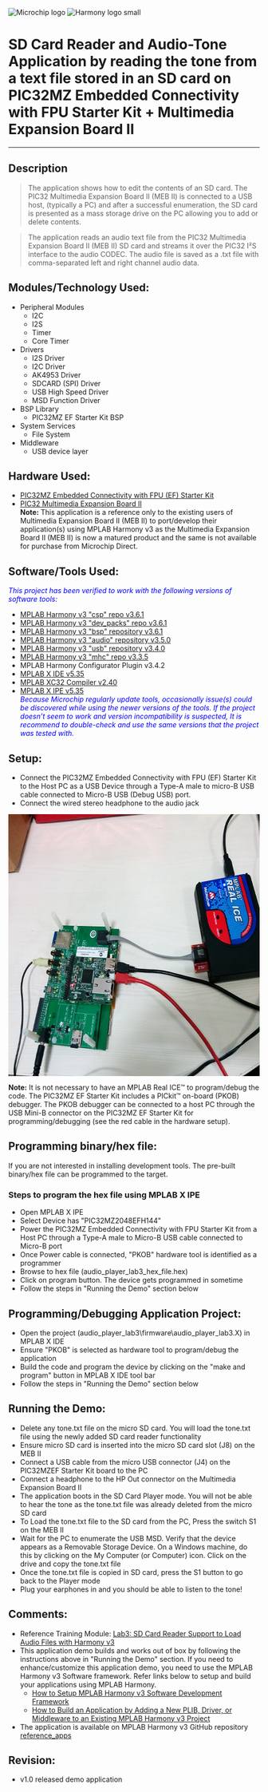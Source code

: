 
![Microchip logo](https://raw.githubusercontent.com/wiki/Microchip-MPLAB-Harmony/Microchip-MPLAB-Harmony.github.io/images/microchip_logo.png)
![Harmony logo small](https://raw.githubusercontent.com/wiki/Microchip-MPLAB-Harmony/Microchip-MPLAB-Harmony.github.io/images/microchip_mplab_harmony_logo_small.png)
# SD Card Reader and Audio-Tone Application by reading the tone from a text file stored in an SD card on PIC32MZ Embedded Connectivity with FPU Starter Kit + Multimedia Expansion Board II
-----

## Description

> The application shows how to edit the contents of an SD card. The PIC32 Multimedia Expansion Board II (MEB II) is 
  connected to a USB host, (typically a PC) and after a successful enumeration, the SD card is presented as a 
  mass storage drive on the PC allowing you to add or delete contents.

> The application reads an audio text file from the PIC32 Multimedia Expansion Board II (MEB II) SD card and
  streams it over the PIC32 I²S interface to the audio CODEC. The audio file is saved as a .txt file with 
  comma-separated left and right channel audio data.
  
## Modules/Technology Used:

- Peripheral Modules  
	- I2C
	- I2S
	- Timer
	- Core Timer	
- Drivers
	- I2S Driver
	- I2C Driver	
	- AK4953 Driver	
	- SDCARD (SPI) Driver
	- USB High Speed Driver
	- MSD Function Driver
- BSP Library
	- PIC32MZ EF Starter Kit BSP
- System Services
	- File System
- Middleware
	- USB device layer

## Hardware Used:

- [PIC32MZ Embedded Connectivity with FPU (EF) Starter Kit](http://www.microchip.com/Developmenttools/ProductDetails.aspx?PartNO=DM320007)   
- [PIC32 Multimedia Expansion Board II](https://www.microchip.com/DevelopmentTools/ProductDetails/DM320005-5)  
**Note:** This application is a reference only to the existing users of Multimedia Expansion Board II (MEB II) to port/develop their 
application(s) using MPLAB Harmony v3 as the Multimedia Expansion Board II (MEB II) is now a matured product and the same is not 
available for purchase from Microchip Direct.

## Software/Tools Used:
<span style="color:blue"> *This project has been verified to work with the following versions of software tools:*</span>  
 - [MPLAB Harmony v3 "csp" repo v3.6.1](https://github.com/Microchip-MPLAB-Harmony/csp/releases/tag/v3.6.1)
 - [MPLAB Harmony v3 "dev_packs" repo v3.6.1](https://github.com/Microchip-MPLAB-Harmony/dev_packs/releases/tag/v3.6.1)  
 - [MPLAB Harmony v3 "bsp" repository v3.6.1](https://github.com/Microchip-MPLAB-Harmony/bsp/releases/tag/v3.6.1)
 - [MPLAB Harmony v3 "audio" repository v3.5.0](https://github.com/Microchip-MPLAB-Harmony/audio/releases/tag/v3.5.0) 
 - [MPLAB Harmony v3 "usb" repository v3.4.0](https://github.com/Microchip-MPLAB-Harmony/usb/releases/tag/v3.4.0)    
 - [MPLAB Harmony v3 "mhc" repo v3.3.5](https://github.com/Microchip-MPLAB-Harmony/mhc/releases/tag/v3.3.5)   
 -  MPLAB Harmony Configurator Plugin v3.4.2 
 - [MPLAB X IDE v5.35](https://www.microchip.com/mplab/mplab-x-ide)
 - [MPLAB XC32 Compiler v2.40](https://www.microchip.com/mplab/compilers)
 - [MPLAB X IPE v5.35](https://www.microchip.com/mplab/mplab-integrated-programming-environment)  
<span style="color:blue"> *Because Microchip regularly update tools, occasionally issue(s) could be discovered while using the newer versions of the tools. If the project doesn’t seem to work and version incompatibility is suspected, It is recommend to double-check and use the same versions that the project was tested with.* </span>  

## Setup:  
- Connect the PIC32MZ Embedded Connectivity with FPU (EF) Starter Kit to the Host PC as a USB Device 
  through a Type-A male to micro-B USB cable connected to Micro-B USB (Debug USB) port.
- Connect the wired stereo headphone to the audio jack  
<img src = "images/hardware_setup.png" width="700" height="525" align="middle">
  
**Note:**
It is not necessary to have an MPLAB Real ICE™ to program/debug the code. The PIC32MZ EF Starter Kit 
includes a PICkit™ on-board (PKOB) debugger. The PKOB debugger can be connected to a host PC through 
the USB Mini-B connector on the PIC32MZ EF Starter Kit for programming/debugging 
(see the red cable in the hardware setup).  

## Programming binary/hex file:  
If you are not interested in installing development tools. The pre-built binary/hex file can be programmed to the target.
### Steps to program the hex file using MPLAB X IPE
- Open MPLAB X IPE
- Select Device has "PIC32MZ2048EFH144"
- Power the PIC32MZ Embedded Connectivity with FPU Starter Kit from a Host PC through a Type-A male to Micro-B USB cable connected to Micro-B port
- Once Power cable is connected, "PKOB" hardware tool is identified as a programmer
- Browse to hex file (audio_player_lab3_hex_file.hex)
- Click on program button. The device gets programmed in sometime
- Follow the steps in "Running the Demo" section below

## Programming/Debugging Application Project:
- Open the project (audio_player_lab3\firmware\audio_player_lab3.X) in MPLAB X IDE
- Ensure "PKOB" is selected as hardware tool to program/debug the application
- Build the code and program the device by clicking on the "make and program" button in MPLAB X IDE tool bar
- Follow the steps in "Running the Demo" section below

## Running the Demo:
-  Delete any tone.txt file on the micro SD card. You will load the tone.txt file using the newly added SD card reader functionality
- Ensure micro SD card is inserted into the micro SD card slot (J8) on the MEB II
- Connect a USB cable from the micro USB connector (J4) on the PIC32MZEF Starter Kit board to the PC
- Connect a headphone to the HP Out connector on the Multimedia Expansion Board II
- The application boots in the SD Card Player mode. You will not be able to hear the tone as the tone.txt file was already deleted from the micro SD card
- To Load the tone.txt file to the SD card from the PC, Press the switch S1 on the MEB II
- Wait for the PC to enumerate the USB MSD. Verify that the device appears as a Removable Storage Device. On a Windows machine, do this by clicking on the My Computer (or Computer) icon. Click on the drive and copy the tone.txt file
- Once the tone.txt file is copied in SD card, press the S1 button to go back to the Player mode
- Plug your earphones in and you should be able to listen to the tone!

## Comments:
- Reference Training Module: [Lab3: SD Card Reader Support to Load Audio Files with Harmony v3](https://microchipdeveloper.com/harmony3:audio-player-lab3)
- This application demo builds and works out of box by following the instructions above in "Running the Demo" section. If you need to enhance/customize this application demo, you need to use the MPLAB Harmony v3 Software framework. Refer links below to setup and build your applications using MPLAB Harmony. 
	- [How to Setup MPLAB Harmony v3 Software Development Framework](https://www.microchip.com/mymicrochip/filehandler.aspx?ddocname=en1000821) 
	- [How to Build an Application by Adding a New PLIB, Driver, or Middleware to an Existing MPLAB Harmony v3 Project](http://ww1.microchip.com/downloads/en/DeviceDoc/How_to_Build_Application_Adding_PLIB_%20Driver_or_Middleware%20_to_MPLAB_Harmony_v3Project_DS90003253A.pdf)  
- The application is available on MPLAB Harmony v3 GitHub repository [reference_apps](https://github.com/Microchip-MPLAB-Harmony/reference_apps/tree/master/apps/pic32mz_ef_sk+meb2/audio_player/audio_player_lab3)
	
## Revision: 
- v1.0 released demo application
